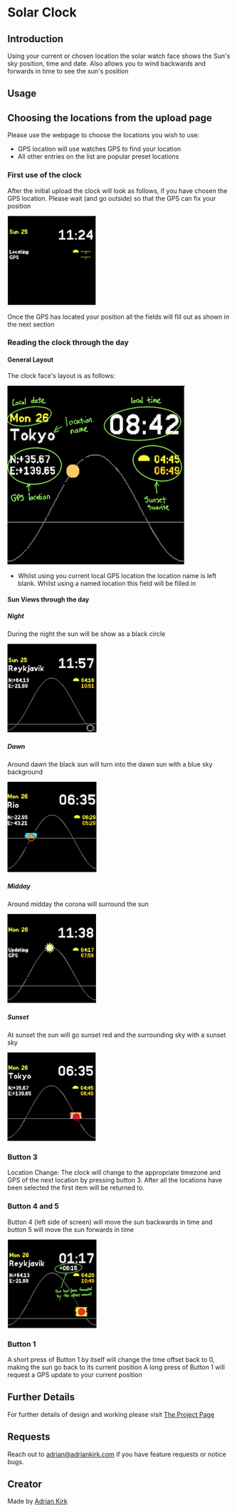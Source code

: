 # Solar Clock

## Introduction

Using your current or chosen location the solar watch face shows the Sun's sky position, time and date. Also allows you to wind backwards and forwards in time to see the sun's position

## Usage

## Choosing the locations from the upload page

Please use the webpage to choose the locations you wish to use:

- GPS location will use watches GPS to find your location
- All other entries on the list are popular preset locations

### First use of the clock

After the initial upload the clock will look as follows, if you have chosen the GPS location. Please wait (and go outside) so that the GPS can fix your position

![01-screen-initial-load](01-screen-initial-load.png)

Once the GPS has located your position all the fields will fill out as shown in the next section

### Reading the clock through the day

#### General Layout

The clock face's layout is as follows:

![02-screen-layout](02-screen-layout.png)

- Whilst using you current local GPS location the location name is left blank. Whilst using a named location this field will be filled in

#### Sun Views through the day

##### Night

During the night the sun will be show as a black circle

![03-night-view](03-night-view.png)

##### Dawn

Around dawn the black sun will turn into the dawn sun with a blue sky background

![04-dawn-view](04-dawn-view.png)

##### Midday

Around midday the corona will surround the sun



![05-midday-view](05-midday-view.png)



##### Sunset

At sunset the sun will go sunset red and the surrounding sky with a sunset sky

![06-sunset-view](06-sunset-view.png)

### Button 3

Location Change: The clock will change to the appropriate timezone and GPS of the next location by pressing button 3. After all the locations have been selected the first item will be returned to.

### Button 4 and 5
Button 4 (left side of screen) will move the sun backwards in time and button 5 will move the sun forwards in time

![07-offsetting-time](07-offsetting-time.png)

### Button 1
A short press of Button 1 by itself will change the time offset back to 0, making the sun go back to its current position
A long press of Button 1 will request a GPS update to your current position

## Further Details
For further details of design and working please visit [The Project Page]( https://adrianwkirk.notion.site/Solar-Clock-a2b6268075a6481686b86ecc2094dc14)

## Requests

Reach out to adrian@adriankirk.com if you have feature requests or notice bugs.

## Creator

Made by [Adrian Kirk](mailto:adrian@adriankirk.com)